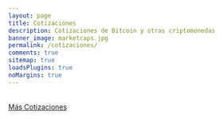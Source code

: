 ```yaml
---
layout: page
title: Cotizaciones
description: Cotizaciones de Bitcoin y otras criptomonedas
banner_image: marketcaps.jpg
permalink: /cotizaciones/
comments: true
sitemap: true
loadsPlugins: true
noMargins: true
---
```


<!-- table must allow to select either EUR or USD (both included in the response) -->

<!-- we will receive 300 results from the API, and sort / filter them directly in the frontend -->

<table id="marketcaps-table" class="display" width="100%"></table>

<div class="marketcaps-table-footer">
	<a href="https://coinmarketcap.com/">Más Cotizaciones</a>
</div>

<script type="text/javascript" src="{{ site.baseurl }}/js/plugins.js?{{site.time | date: '%s%N'}}"></script>

<script type="text/javascript" src="https://cdn.datatables.net/v/dt/dt-1.10.16/datatables.min.js"></script>

<script type="text/javascript" src="https://cdn.datatables.net/responsive/2.2.1/js/dataTables.responsive.min.js"></script>

<script type="text/javascript" src="{{ site.baseurl }}/js/marketcaps.js?{{site.time | date: '%s%N'}}"></script>